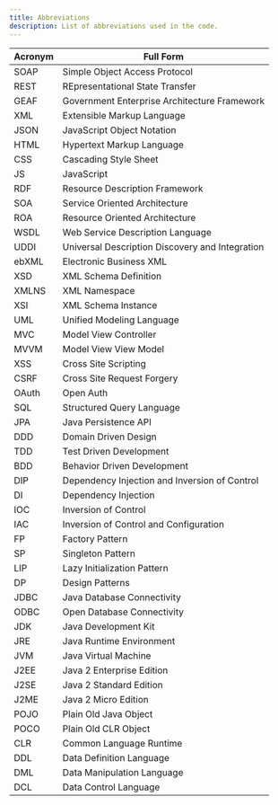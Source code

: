```yaml
---
title: Abbreviations
description: List of abbreviations used in the code.
---
```


| Acronym |  Full Form                                       |
| ------- | ------------------------------------------------ |
| SOAP    |  Simple Object Access Protocol                   |
| REST    |  REpresentational State Transfer                 |
| GEAF    |  Government Enterprise Architecture Framework    |
| XML     |  Extensible Markup Language                      |
| JSON    |  JavaScript Object Notation                      |
| HTML    |  Hypertext Markup Language                       |
| CSS     |  Cascading Style Sheet                           |
| JS      |  JavaScript                                      |
| RDF     |  Resource Description Framework                  |
| SOA     |  Service Oriented Architecture                   |
| ROA     |  Resource Oriented Architecture                  |
| WSDL    |  Web Service Description Language                |
| UDDI    |  Universal Description Discovery and Integration |
| ebXML   |  Electronic Business XML                         |
| XSD     |  XML Schema Definition                           |
| XMLNS   |  XML Namespace                                   |
| XSI     |  XML Schema Instance                             |
| UML     |  Unified Modeling Language                       |
| MVC     |  Model View Controller                           |
| MVVM    |  Model View View Model                           |
| XSS     |  Cross Site Scripting                            |
| CSRF    |  Cross Site Request Forgery                      |
| OAuth   |  Open Auth                                       |
| SQL     |  Structured Query Language                       |
| JPA     |  Java Persistence API                            |
| DDD     |  Domain Driven Design                            |
| TDD     |  Test Driven Development                         |
| BDD     |  Behavior Driven Development                     |
| DIP     |  Dependency Injection and Inversion of Control   |
| DI      |  Dependency Injection                            |
| IOC     |  Inversion of Control                            |
| IAC     |  Inversion of Control and Configuration          |
| FP      |  Factory Pattern                                 |
| SP      |  Singleton Pattern                               |
| LIP     |  Lazy Initialization Pattern                     |
| DP      |  Design Patterns                                 |
| JDBC    |  Java Database Connectivity                      |
| ODBC    | Open Database Connectivity                       |
| JDK     |  Java Development Kit                            |
| JRE     |  Java Runtime Environment                        |
| JVM     |  Java Virtual Machine                            |
| J2EE    |  Java 2 Enterprise Edition                       |
| J2SE    |  Java 2 Standard Edition                         |
| J2ME    |  Java 2 Micro Edition                            |
| POJO    |  Plain Old Java Object                           |
| POCO    |  Plain Old CLR Object                            |
| CLR     |  Common Language Runtime                         |
| DDL     |  Data Definition Language                        |
| DML     |  Data Manipulation Language                      |
| DCL     |  Data Control Language                           |
